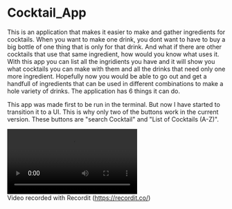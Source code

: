 # Cocktail_App

This is an application that makes it easier to make and gather ingredients for cocktails. 
When you want to make one drink, you dont want to have to buy a big bottle of one thing that is only for that drink. 
And what if there are other cocktails that use that same ingredient, how would you know what uses it. 
With this app you can list all the ingridients you have and it will show you what cocktails you can make with them and all the drinks that need only one more ingredient. 
Hopefully now you would be able to go out and get a handfull of ingredients that can be used in different combinations to make a hole variety of drinks.
The application has 6 things it can do.

This app was made first to be run in the terminal. But now I have started to transition it to a UI. 
This is why only two of the buttons work in the current version. These buttons are "search Cocktail" and "List of Cocktails (A-Z)".

![Video of app](https://s3.amazonaws.com/img0.recordit.co/IDOtmyIYfg.mp4?AWSAccessKeyId=AKIAUQ5RURZ7ND2T2B6I&Expires=1633670970&Signature=ZlhwDZNHpJy68DQXy0vacTkyEe8%3D) <br />Video recorded with Recordit (https://recordit.co/)
